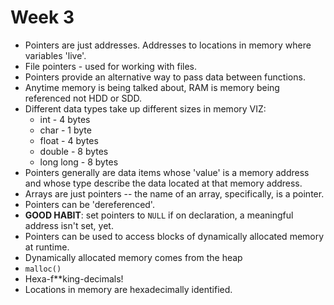 # Week 3

* Pointers are just addresses. Addresses to locations in memory where variables 'live'.
* File pointers - used for working with files.
* Pointers provide an alternative way to pass data between functions.
* Anytime memory is being talked about, RAM is memory being referenced not HDD or SDD.
* Different data types take up different sizes in memory VIZ:
  * int - 4 bytes
  * char - 1 byte
  * float - 4 bytes
  * double - 8 bytes
  * long long - 8 bytes
* Pointers generally are data items whose 'value' is a memory address and whose type describe the data located at that memory address.
* Arrays are just pointers -- the name of an array, specifically, is a pointer.
* Pointers can be 'dereferenced'.
* **GOOD HABIT**: set pointers to `NULL` if on declaration, a meaningful address isn't set, yet.
* Pointers can be used to access blocks of dynamically allocated memory at runtime.
* Dynamically allocated memory comes from the heap
* `malloc()`
* Hexa-f**king-decimals!
* Locations in memory are hexadecimally identified.

